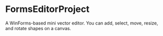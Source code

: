 # FormsEditorProject
A WinForms-based mini vector editor. You can add, select, move, resize, and rotate shapes on a canvas.
